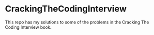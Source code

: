 # CrackingTheCodingInterview
This repo has my solutions to some of the problems in the Cracking The Coding Interview book. 
